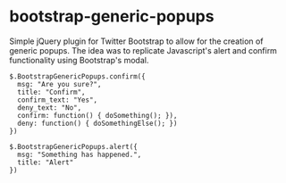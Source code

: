 bootstrap-generic-popups
========================

Simple jQuery plugin for Twitter Bootstrap to allow for the creation of generic popups. The idea was to replicate Javascript's alert and confirm functionality using Bootstrap's modal.

    $.BootstrapGenericPopups.confirm({
      msg: "Are you sure?",
      title: "Confirm",
      confirm_text: "Yes",
      deny_text: "No",
      confirm: function() { doSomething(); }),
      deny: function() { doSomethingElse(); })
    })

    $.BootstrapGenericPopups.alert({
      msg: "Something has happened.",
      title: "Alert"
    })
